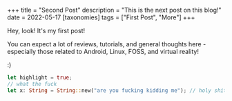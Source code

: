 +++
title = "Second Post"
description = "This is the next post on this blog!"
date = 2022-05-17
[taxonomies]
tags = ["First Post", "More"]
+++

Hey, look! It's my first post!

You can expect a lot of reviews, tutorials, and general thoughts here - especially those related to Android, Linux, FOSS, and virtual reality!

:)

```rust
let highlight = true;
// what the fuck
let x: String = String::new("are you fucking kidding me"); // holy shit
```
